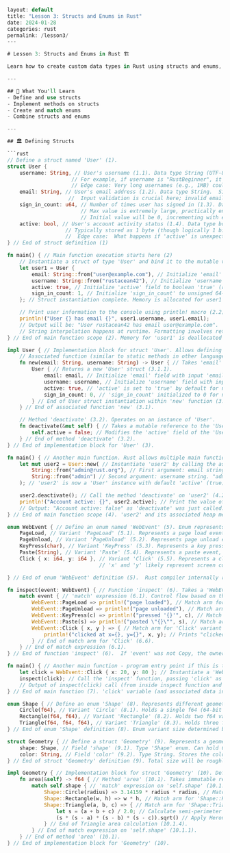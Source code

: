 ```rust
layout: default
title: "Lesson 3: Structs and Enums in Rust"
date: 2024-01-28
categories: rust
permalink: /lesson3/
---

# Lesson 3: Structs and Enums in Rust 🏗️

Learn how to create custom data types in Rust using structs and enums, essential for organizing complex data.

---

## 📝 What You'll Learn
- Define and use structs
- Implement methods on structs
- Create and match enums
- Combine structs and enums

---

## 🏛️ Defining Structs

```rust
// Define a struct named 'User' (1).
struct User {
    username: String, // User's username (1.1). Data type String (UTF-8 encoded text, dynamically sized). Allocates memory on the heap to store the username.
                     // For example, if username is "RustBeginner", it will occupy 12 bytes + overhead for String metadata on the heap, roughly estimated as 12 (characters) * 1 byte/char (ASCII approximation) + 8 bytes (capacity) + 8 bytes (length) + 8 bytes (pointer to heap buffer) = ~36 bytes.
                     // Edge case: Very long usernames (e.g., 1MB) could lead to increased memory usage and potentially slower string operations.
    email: String, // User's email address (1.2). Data type String.  Similar memory characteristics as username. If email is "user123@example.com", approximately 19 * 1 + 24 = ~43 bytes.
                    //  Input validation is crucial here; invalid email formats might cause issues if this data is used in external systems or APIs later.
    sign_in_count: u64, // Number of times user has signed in (1.3). Data type u64 (unsigned 64-bit integer). Range: 0 to 2^64 - 1, which is 18,446,744,073,709,551,615.
                        // Max value is extremely large, practically enough for sign-in counts unless considering applications running for geological timescales.
                        // Initial value will be 0, incrementing with each successful sign-in. Represented in memory as 8 bytes, using little-endian or big-endian based on system architecture.
    active: bool, // User's account activity status (1.4). Data type bool (boolean, true or false).  Represents account being active or inactive.
                   // Typically stored as 1 byte (though logically 1 bit is enough). `true` usually represented as 1, `false` as 0 in memory. Affects user permissions and access within the application.
                   //  Edge case:  What happens if 'active' is unexpectedly changed in the database directly (outside of application logic)? Potential data inconsistency issue.
} // End of struct definition (1)

fn main() { // Main function execution starts here (2)
    // Instantiate a struct of type 'User' and bind it to the mutable variable 'user1' (2.1).
    let user1 = User {
        email: String::from("user@example.com"), // Initialize 'email' field with a String allocated on the heap. "user@example.com" is 19 bytes (ASCII).
        username: String::from("rustacean42"), // Initialize 'username' field. "rustacean42" is 11 bytes.
        active: true, // Initialize 'active' field to boolean 'true' (represented as 1 in memory).
        sign_in_count: 1, // Initialize 'sign_in_count' to unsigned 64-bit integer 1 (0x0000000000000001 in hexadecimal).
    }; // Struct instantiation complete. Memory is allocated for user1 struct fields on stack and heap (for Strings).

    // Print user information to the console using println! macro (2.2).
    println!("User {} has email {}", user1.username, user1.email);
    // Output will be: "User rustacean42 has email user@example.com".
    // String interpolation happens at runtime. Formatting involves retrieving username and email from user1's memory location and converting them to displayable strings.
} // End of main function scope (2). Memory for 'user1' is deallocated at the end of main function scope except heap allocated Strings which will be freed by Rust's ownership rules when user1 is no longer in scope.

impl User { // Implementation block for struct 'User'. Allows defining associated functions and methods for 'User' (3).
    // Associated function (similar to static methods in other languages) 'new' (3.1). Acts as a constructor for 'User'.
    fn new(email: String, username: String) -> User { // Takes 'email' and 'username' of type String as input, returns a 'User' instance.
        User { // Returns a new 'User' struct (3.1.1).
            email: email, // Initialize 'email' field with input 'email'. Ownership of input 'email' is moved into the struct.
            username: username, // Initialize 'username' field with input 'username'. Ownership moved as well.
            active: true, // 'active' is set to 'true' by default for new users. Boolean true, 1 in memory.
            sign_in_count: 0, // 'sign_in_count' initialized to 0 for new users. Integer 0, 0x00 in memory.
        } // End of User struct instantiation within 'new' function (3.1.1).
    } // End of associated function 'new' (3.1).

    // Method 'deactivate' (3.2). Operates on an instance of 'User'.
    fn deactivate(&mut self) { // Takes a mutable reference to the 'User' instance ('&mut self').  Mutable reference allows modifying the 'User' instance.
        self.active = false; // Modifies the 'active' field of the 'User' instance to 'false'. Boolean false, 0 in memory.
    } // End of method 'deactivate' (3.2).
} // End of implementation block for 'User' (3).

fn main() { // Another main function. Rust allows multiple main functions, but only one `main` function will be the program entry point. This example contains multiple for demonstration, which is likely an artifact of documentation example structuring rather than real-world multi-entry point program.
    let mut user2 = User::new( // Instantiate 'user2' by calling the associated function 'User::new' (4.1). 'mut' keyword indicates user2 can be mutated later (required for deactivate method call).
        String::from("admin@rust.org"), // First argument: email string. "admin@rust.org" is 16 bytes. Heap allocated String.
        String::from("admin") // Second argument: username string. "admin" is 5 bytes. Heap allocated String.
    ); // 'user2' is now a 'User' instance with default 'active' (true) and 'sign_in_count' (0) from 'new' function.

    user2.deactivate(); // Call the method 'deactivate' on 'user2' (4.2). '&mut self' of 'deactivate' implicitly takes a mutable borrow of 'user2'. This method call will change 'user2.active' to false.
    println!("Account active: {}", user2.active); // Print the value of 'user2.active' (4.3).
    // Output: "Account active: false" as 'deactivate' was just called. Value retrieved directly from 'user2.active' boolean memory location.
} // End of main function scope (4). 'user2' and its associated heap memory (Strings) will be deallocated.

enum WebEvent { // Define an enum named 'WebEvent' (5). Enum represents a value that can be one of several possible variants.
    PageLoad, // Variant 'PageLoad' (5.1). Represents a page load event. Unit variant, holds no additional data. Stored internally perhaps as an integer representing the variant's index (e.g., 0).
    PageUnload, // Variant 'PageUnload' (5.2). Represents page unload event. Another unit variant. Internally perhaps represented as index 1.
    KeyPress(char), // Variant 'KeyPress' (5.3). Represents a key press event, carrying a 'char' data. Character is UTF-32 encoded, usually 4 bytes in memory (can vary depending on compiler optimisations). e.g., KeyPress('A') would store the char 'A' (Unicode code point U+0041, 0x41 in hex).
    Paste(String), // Variant 'Paste' (5.4). Represents a paste event, carrying a 'String' data (pasted text). String, as discussed before, is heap allocated with dynamic size. If pasted text is "Hello", ~36 bytes.
    Click { x: i64, y: i64 }, // Variant 'Click' (5.5). Represents a click event with named fields 'x' and 'y' of type 'i64' (signed 64-bit integer).
                              // 'x' and 'y' likely represent screen coordinates. Each i64 is 8 bytes. Click {x: 100, y: 200} would store two 8-byte integers, totalling 16 bytes + enum variant overhead. Range of i64: -2^63 to 2^63 - 1.

} // End of enum 'WebEvent' definition (5).  Rust compiler internally represents enums using discriminant values (like indices).  Memory footprint of enum varies based on the largest variant's data size and whether Rust can optimize based on variant representation (like Option optimization).

fn inspect(event: WebEvent) { // Function 'inspect' (6). Takes a 'WebEvent' enum instance as input (moved into function scope unless WebEvent is Copy, which it is not).
    match event { // 'match' expression (6.1). Control flow based on the variant of the 'event' enum. Exhaustive matching required (all variants must be handled).
        WebEvent::PageLoad => println!("page loaded"), // Match arm for 'PageLoad' variant (6.2). If 'event' is 'PageLoad', print "page loaded". No extra data to access for this variant.
        WebEvent::PageUnload => println!("page unloaded"), // Match arm for 'PageUnload' variant (6.3). Prints "page unloaded".
        WebEvent::KeyPress(c) => println!("pressed '{}'", c), // Match arm for 'KeyPress' variant (6.4). Binds the 'char' data held by 'KeyPress' variant to the variable 'c'. Then prints "pressed 'c'", interpolating the value of 'c'.
        WebEvent::Paste(s) => println!("pasted \"{}\"", s), // Match arm for 'Paste' variant (6.5). Binds the 'String' data held by 'Paste' variant to the variable 's'. Prints "pasted \"s\"", interpolating the value of 's'. Ownership of the String 's' is moved into this scope if it was not borrowed.
        WebEvent::Click { x, y } => { // Match arm for 'Click' variant (6.6). Destructures the named fields 'x' and 'y' from 'Click' variant.
            println!("clicked at x={}, y={}", x, y); // Prints "clicked at x=x_value, y=y_value", interpolating the values of 'x' and 'y'.
        } // End of match arm for 'Click' (6.6).
    } // End of match expression (6.1).
} // End of function 'inspect' (6).  If 'event' was not Copy, the ownership of the event has been transferred to the 'inspect' function, and then dropped at the end of this function's scope (unless moved again inside, which isn't the case here).

fn main() { // Another main function - program entry point if this is the one compiled. (7)
    let click = WebEvent::Click { x: 20, y: 80 }; // Instantiate a 'WebEvent' enum as variant 'Click' (7.1). Initialize 'x' to 20 (0x14 in hex) and 'y' to 80 (0x50 in hex) (i64 values, each 8 bytes).
    inspect(click); // Call the 'inspect' function, passing 'click' as argument (7.2). 'click' is moved to 'inspect' function.
    // Output of inspect(click) call (from inside inspect function and the 'Click' match arm): "clicked at x=20, y=80".
} // End of main function (7). 'click' variable (and associated data inside WebEvent::Click if any were heap allocated, in this case just i64s which are on stack if 'click' itself is on stack) is dropped at the end of scope but 'click' already moved to `inspect`.

enum Shape { // Define an enum 'Shape' (8). Represents different geometric shapes.
    Circle(f64), // Variant 'Circle' (8.1). Holds a single f64 (64-bit floating point number) representing the radius. 8 bytes. Example: Circle(3.0). f64 precision approximately 15-16 decimal digits.
    Rectangle(f64, f64), // Variant 'Rectangle' (8.2). Holds two f64 values representing width and height. Total 16 bytes of data (8 bytes for width + 8 bytes for height). Example: Rectangle(4.5, 2.0).
    Triangle(f64, f64, f64), // Variant 'Triangle' (8.3). Holds three f64 values for the lengths of three sides a, b, c. Total 24 bytes of data (3 * 8 bytes). Example: Triangle(3.0, 4.0, 5.0). Constraint for triangle validity: a + b > c, a + c > b, b + c > a. Not enforced by the enum itself.
} // End of enum 'Shape' definition (8). Enum variant size determined by largest data-carrying variant (Triangle in this case, 24 bytes + discriminant).

struct Geometry { // Define a struct 'Geometry' (9). Represents a geometric shape with a color.
    shape: Shape, // Field 'shape' (9.1). Type 'Shape' enum. Can hold Circle, Rectangle, or Triangle variants. Size depends on the active 'Shape' variant - potentially up to size of Triangle variant in 'Shape' enum plus discriminant size.
    color: String, // Field 'color' (9.2). Type String. Stores the color name as a string (UTF-8 encoded, heap allocated). Example: "red". If color is "blue", ~37 bytes (~32 String overhead + 4 bytes "blue" characters approximation in ASCII).
} // End of struct 'Geometry' definition (9). Total size will be roughly size of 'Shape' enum plus size of 'String' 'color' field and struct metadata.

impl Geometry { // Implementation block for struct 'Geometry' (10). Define methods for 'Geometry' structs.
    fn area(&self) -> f64 { // Method 'area' (10.1). Takes immutable reference '&self' to a 'Geometry' instance. Returns an f64 representing the calculated area.
        match self.shape { // 'match' expression on 'self.shape' (10.1.1). Determine the shape variant and calculate area accordingly.
            Shape::Circle(radius) => 3.14159 * radius * radius, // Match arm for 'Shape::Circle' (10.1.2). Calculates circle area: π * r^2. Approximates pi as 3.14159. radius * radius is radius squared. Multiplication of f64 values results in f64. Example: if radius is 2.0, area = 3.14159 * 2.0 * 2.0 = 12.56636. Potential precision loss with floating point calculations.
            Shape::Rectangle(w, h) => w * h, // Match arm for 'Shape::Rectangle' (10.1.3). Calculates rectangle area: width * height. Multiplication of f64 values gives f64 result. Example: if w=5.0, h=2.5, area = 5.0 * 2.5 = 12.5.
            Shape::Triangle(a, b, c) => { // Match arm for 'Shape::Triangle' (10.1.4). Calculates triangle area using Heron's formula.
                let s = (a + b + c) / 2.0; // Calculate semi-perimeter 's': s = (a+b+c)/2.0. Sum and division are floating-point operations. Example: if a=3, b=4, c=5, s = (3+4+5)/2.0 = 6.0.
                (s * (s - a) * (s - b) * (s - c)).sqrt() // Apply Heron's formula: Area = sqrt(s * (s-a) * (s-b) * (s-c)). Subtractions, multiplications and square root operation, all on f64. Example (for a=3, b=4, c=5, s=6): area = sqrt(6 * (6-3) * (6-4) * (6-5)) = sqrt(6 * 3 * 2 * 1) = sqrt(36) = 6.0. Requires inclusion of sqrt function, likely from standard library or math crate.
            } // End of Triangle area calculation (10.1.4).
        } // End of match expression on 'self.shape' (10.1.1).
    } // End of method 'area' (10.1).
} // End of implementation block for 'Geometry' (10).
```